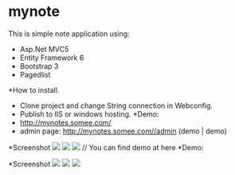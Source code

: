 # mynote
This is simple note application using:
- Asp.Net MVC5
- Entity Framework 6
- Bootstrap 3
- Pagedlist

*How to install.
- Clone project and change String connection in Webconfig.
- Publish to  IIS or windows hosting.
*Demo:
- http://mynotes.somee.com/
- admin page: http://mynotes.somee.com//admin (demo | demo)

*Screenshot
<img src="https://i.imgur.com/xE8rRQz.png"/>
<img src="https://i.imgur.com/8DZ2uph.png"/>
<img src="https://i.imgur.com/wYvHfyh.png"/>
// You can find demo at here
*Demo:

*Screenshot
<img src="https://i.imgur.com/xE8rRQz.png"/>
<img src="https://i.imgur.com/8DZ2uph.png"/>
<img src="https://i.imgur.com/wYvHfyh.png"/>
